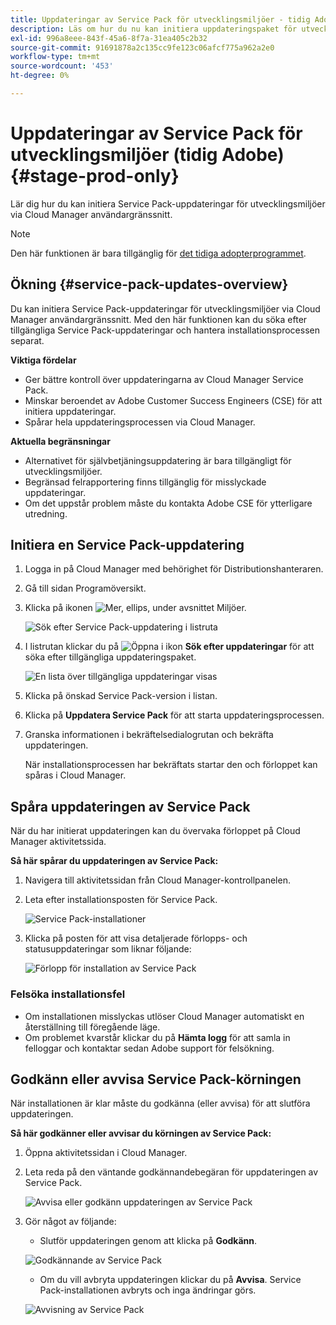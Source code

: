 ```yaml
---
title: Uppdateringar av Service Pack för utvecklingsmiljöer - tidig Adobe
description: Läs om hur du nu kan initiera uppdateringspaket för utvecklingsmiljöer via Cloud Manager användargränssnitt.
exl-id: 996a8eee-843f-45a6-8f7a-31ea405c2b32
source-git-commit: 91691878a2c135cc9fe123c06afcf775a962a2e0
workflow-type: tm+mt
source-wordcount: '453'
ht-degree: 0%

---
```


# Uppdateringar av Service Pack för utvecklingsmiljöer (tidig Adobe) {#stage-prod-only}

Lär dig hur du kan initiera Service Pack-uppdateringar för utvecklingsmiljöer via Cloud Manager användargränssnitt.

>[!NOTE]
>
>Den här funktionen är bara tillgänglig för [det tidiga adopterprogrammet](/help/release-notes/current.md#early-adoption).

## Ökning {#service-pack-updates-overview}

Du kan initiera Service Pack-uppdateringar för utvecklingsmiljöer via Cloud Manager användargränssnitt. Med den här funktionen kan du söka efter tillgängliga Service Pack-uppdateringar och hantera installationsprocessen separat.

**Viktiga fördelar**

* Ger bättre kontroll över uppdateringarna av Cloud Manager Service Pack.
* Minskar beroendet av Adobe Customer Success Engineers (CSE) för att initiera uppdateringar.
* Spårar hela uppdateringsprocessen via Cloud Manager.

**Aktuella begränsningar**

* Alternativet för självbetjäningsuppdatering är bara tillgängligt för utvecklingsmiljöer.
* Begränsad felrapportering finns tillgänglig för misslyckade uppdateringar.
* Om det uppstår problem måste du kontakta Adobe CSE för ytterligare utredning.

## Initiera en Service Pack-uppdatering

1. Logga in på Cloud Manager med behörighet för Distributionshanteraren.
1. Gå till sidan Programöversikt.
1. Klicka på ikonen ![Mer, ellips](https://spectrum.adobe.com/static/icons/workflow_18/Smock_More_18_N.svg), under avsnittet Miljöer.

   ![Sök efter Service Pack-uppdatering i listruta](/help/using/assets/service-pack-check-for-updates.png)

1. I listrutan klickar du på ![Öppna i ikon](https://spectrum.adobe.com/static/icons/workflow_18/Smock_OpenInLight_18_N.svg) **Sök efter uppdateringar** för att söka efter tillgängliga uppdateringspaket.

   ![En lista över tillgängliga uppdateringar visas](/help/using/assets/service-pack-versions.png)

1. Klicka på önskad Service Pack-version i listan.
1. Klicka på **Uppdatera Service Pack** för att starta uppdateringsprocessen.
1. Granska informationen i bekräftelsedialogrutan och bekräfta uppdateringen.

   När installationsprocessen har bekräftats startar den och förloppet kan spåras i Cloud Manager.

## Spåra uppdateringen av Service Pack

När du har initierat uppdateringen kan du övervaka förloppet på Cloud Manager aktivitetssida.

**Så här spårar du uppdateringen av Service Pack:**

1. Navigera till aktivitetssidan från Cloud Manager-kontrollpanelen.
1. Leta efter installationsposten för Service Pack.

   ![Service Pack-installationer](/help/using/assets/service-pack-installation.png)

1. Klicka på posten för att visa detaljerade förlopps- och statusuppdateringar som liknar följande:

   ![Förlopp för installation av Service Pack](/help/using/assets/service-pack-progression.png)

### Felsöka installationsfel

* Om installationen misslyckas utlöser Cloud Manager automatiskt en återställning till föregående läge.
* Om problemet kvarstår klickar du på **Hämta logg** för att samla in felloggar och kontaktar sedan Adobe support för felsökning.

## Godkänn eller avvisa Service Pack-körningen

När installationen är klar måste du godkänna (eller avvisa) för att slutföra uppdateringen.

**Så här godkänner eller avvisar du körningen av Service Pack:**

1. Öppna aktivitetssidan i Cloud Manager.
1. Leta reda på den väntande godkännandebegäran för uppdateringen av Service Pack.

   ![Avvisa eller godkänn uppdateringen av Service Pack](/help/using/assets/service-pack-reject-approve.png)

1. Gör något av följande:

   * Slutför uppdateringen genom att klicka på **Godkänn**.

   ![Godkännande av Service Pack](/help/using/assets/service-pack-approve.png)

   * Om du vill avbryta uppdateringen klickar du på **Avvisa**.
Service Pack-installationen avbryts och inga ändringar görs.

   ![Avvisning av Service Pack](/help/using/assets/service-pack-reject.png)
